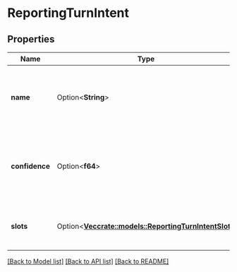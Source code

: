 # ReportingTurnIntent

## Properties

Name | Type | Description | Notes
------------ | ------------- | ------------- | -------------
**name** | Option<**String**> | The name of the intent detected during this reporting turn. | [optional]
**confidence** | Option<**f64**> | The confidence score of the intent detected during this reporting turn. | [optional]
**slots** | Option<[**Vec<crate::models::ReportingTurnIntentSlot>**](ReportingTurnIntentSlot.md)> | The slots detected during this reporting turn. | [optional]

[[Back to Model list]](../README.md#documentation-for-models) [[Back to API list]](../README.md#documentation-for-api-endpoints) [[Back to README]](../README.md)


